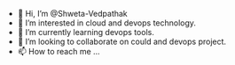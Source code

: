 - 👋 Hi, I’m @Shweta-Vedpathak
- 👀 I’m interested in cloud and devops technology.
- 🌱 I’m currently learning devops tools. 
- 💞️ I’m looking to collaborate on could and devops project.
- 📫 How to reach me ...

<!---
Shweta-Vedpathak/Shweta-Vedpathak is a ✨ special ✨ repository because its `README.md` (this file) appears on your GitHub profile.
You can click the Preview link to take a look at your changes.
--->
